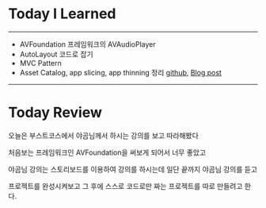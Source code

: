 # Today I Learned

---

- AVFoundation 프레임워크의 AVAudioPlayer
- AutoLayout 코드로 잡기
- MVC Pattern
- Asset Catalog, app slicing, app thinning 정리 [github](https://github.com/VincentGeranium/VincentGeranium.github.io/blob/master/_posts/2019-05-28-Asset-Catalog-Study.markdown), [Blog post](https://vincentgeranium.github.io/ios,/swift/2019/05/28/Asset-Catalog-Study.html)

---

# Today Review

오늘은 부스트코스에서 야곰님께서 하시는 강의를 보고 따라해봤다

처음보는 프레임워크인 AVFoundation을 써보게 되어서 너무 좋았고

야곰님 강의는 스토리보드를 이용하여 강의를 하시는데 일단 끝까지 야곰님 강의를 듣고

프로젝트를 완성시켜보고 그 후에 스스로 코드로만 짜는 프로젝트를 따로 만들려고 한다.

